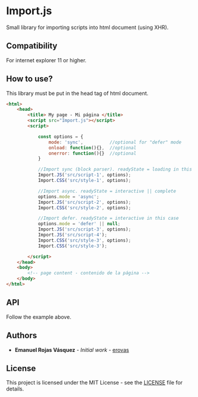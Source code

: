 # Import.js
Small library for importing scripts into html document (using XHR).

## Compatibility

For internet explorer 11 or higher.

## How to use?

This library must be put in the head tag of html document.

``` html
<html>
    <head>
        <title> My page - Mi página </title>
        <script src="Import.js"></script>
        <script>

            const options = {
                mode: 'sync',          //optional for "defer" mode
                onload: function(){},  //optional
                onerror: function(){}  //optional
            }

            //Import sync (block parser). readyState = loading in this case
            Import.JS('src/script-1', options);
            Import.CSS('src/style-1', options);

            //Import async. readyState = interactive || complete
            options.mode = 'async';
            Import.JS('src/script-2', options);
            Import.CSS('src/style-2', options);

            //Import defer. readyState = interactive in this case
            options.mode = 'defer' || null;
            Import.JS('src/script-3', options);
            Import.JS('src/script-4');
            Import.CSS('src/style-3', options);
            Import.CSS('src/style-3');

        </script>
    </head>
    <body>
        <!-- page content - contenido de la página -->
    </body>
</html>
```

## API

Follow the example above.

## Authors

* **Emanuel Rojas Vásquez** - *Initial work* - [erovas](https://github.com/erovas)

## License

This project is licensed under the MIT License - see the [LICENSE](https://github.com/erovas/Import.js/blob/main/LICENSE) file for details.